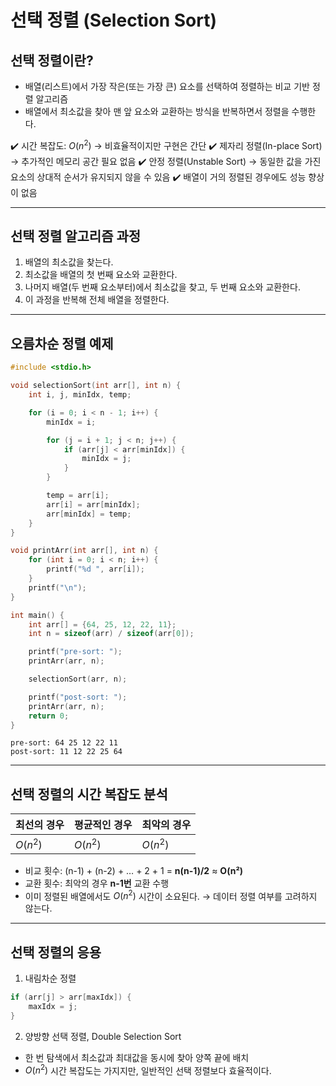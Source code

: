 # 선택 정렬 (Selection Sort)

## 선택 정렬이란?

- 배열(리스트)에서 가장 작은(또는 가장 큰) 요소를 선택하여 정렬하는 비교 기반 정렬 알고리즘
- 배열에서 최소값을 찾아 맨 앞 요소와 교환하는 방식을 반복하면서 정렬을 수행한다.

✔️ 시간 복잡도: $O(n^2)$ → 비효율적이지만 구현은 간단
✔️ 제자리 정렬(In-place Sort) → 추가적인 메모리 공간 필요 없음
✔️ 안정 정렬(Unstable Sort) → 동일한 값을 가진 요소의 상대적 순서가 유지되지 않을 수 있음
✔️ 배열이 거의 정렬된 경우에도 성능 향상이 없음

---

## 선택 정렬 알고리즘 과정

1. 배열의 최소값을 찾는다.
2. 최소값을 배열의 첫 번째 요소와 교환한다.
3. 나머지 배열(두 번째 요소부터)에서 최소값을 찾고, 두 번째 요소와 교환한다.
4. 이 과정을 반복해 전체 배열을 정렬한다.

---

## 오름차순 정렬 예제

~~~c
#include <stdio.h>

void selectionSort(int arr[], int n) {
	int i, j, minIdx, temp;

	for (i = 0; i < n - 1; i++) {
		minIdx = i;

		for (j = i + 1; j < n; j++) {
			if (arr[j] < arr[minIdx]) {
				minIdx = j;
			}
		}

		temp = arr[i];
		arr[i] = arr[minIdx];
		arr[minIdx] = temp;
	}
}

void printArr(int arr[], int n) {
	for (int i = 0; i < n; i++) {
		printf("%d ", arr[i]);
	}
	printf("\n");
}

int main() {
	int arr[] = {64, 25, 12, 22, 11};
	int n = sizeof(arr) / sizeof(arr[0]);

	printf("pre-sort: ");
	printArr(arr, n);

	selectionSort(arr, n);

	printf("post-sort: ");
	printArr(arr, n);
	return 0;
}
~~~

~~~
pre-sort: 64 25 12 22 11 
post-sort: 11 12 22 25 64 
~~~

---

## 선택 정렬의 시간 복잡도 분석

| 최선의 경우   | 평균적인 경우  | 최악의 경우   |
| :------- | -------- | -------- |
| $O(n^2)$ | $O(n^2)$ | $O(n^2)$ |

- 비교 횟수: (n-1) + (n-2) + … + 2 + 1 = **n(n-1)/2** ≈ **O(n²)**
- 교환 횟수: 최악의 경우 **n-1번** 교환 수행
- 이미 정렬된 배열에서도 $O(n^2)$ 시간이 소요된다. → 데이터 정렬 여부를 고려하지 않는다.

---

## 선택 정렬의 응용

1. 내림차순 정렬

~~~c
if (arr[j] > arr[maxIdx]) {
	maxIdx = j;
}
~~~

2. 양방향 선택 정렬, Double Selection Sort

- 한 번 탐색에서 최소값과 최대값을 동시에 찾아 양쪽 끝에 배치
- $O(n^2)$ 시간 복잡도는 가지지만, 일반적인 선택 정렬보다 효율적이다.